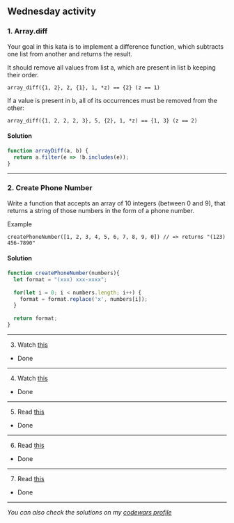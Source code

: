 ## Wednesday activity

### 1. Array.diff
Your goal in this kata is to implement a difference function, which subtracts one list from another and returns the result.

It should remove all values from list a, which are present in list b keeping their order.
```
array_diff({1, 2}, 2, {1}, 1, *z) == {2} (z == 1)
```
If a value is present in b, all of its occurrences must be removed from the other:
```
array_diff({1, 2, 2, 2, 3}, 5, {2}, 1, *z) == {1, 3} (z == 2)
```

#### Solution
```javascript
function arrayDiff(a, b) {
  return a.filter(e => !b.includes(e));
}
```
-------

### 2. Create Phone Number
Write a function that accepts an array of 10 integers (between 0 and 9), that returns a string of those numbers in the form of a phone number.

Example
```
createPhoneNumber([1, 2, 3, 4, 5, 6, 7, 8, 9, 0]) // => returns "(123) 456-7890"
```

#### Solution
```javascript
function createPhoneNumber(numbers){
  let format = "(xxx) xxx-xxxx";
  
  for(let i = 0; i < numbers.length; i++) {
    format = format.replace('x', numbers[i]);
  }
  
  return format;
}
```
-------

3. Watch [this](https://www.youtube.com/watch?v=m_MQYyJpIjg)
- Done

-------

4. Watch [this](https://www.youtube.com/watch?v=08CWw_VD45w)
- Done

-------

5. Read [this](https://medium.com/from-the-scratch/oop-everything-you-need-to-know-about-object-oriented-programming-aee3c18e281b)

- Done

-------

6. Read [this](https://naveenkumarkoppala.medium.com/typescript-oops-c327678744b0)
- Done 

-------

7. Read [this](https://rambabupadimi.medium.com/typescript-object-oriented-programming-7a6fd905d90e)

- Done

--------

*You can also check the solutions on my [codewars profile](https://www.codewars.com/users/Erokk15/completed_solutions)*
